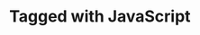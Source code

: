 ---
title: Tagged with JavaScript
layout: blog_by_tag
tag: javascript
permalink: blog/tag/javascript/
---